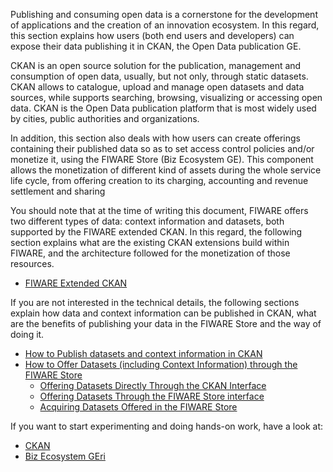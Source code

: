 Publishing and consuming open data is a cornerstone for the development
of applications and the creation of an innovation ecosystem. In this regard,
this section explains how users (both end users and developers) can
expose their data publishing it in CKAN, the Open Data publication GE.

CKAN is an open source solution for the publication, management and
consumption of open data, usually, but not only, through static
datasets. CKAN allows to catalogue, upload and manage open datasets and
data sources, while supports searching, browsing, visualizing or
accessing open data. CKAN is the Open Data publication platform that is
most widely used by cities, public authorities and organizations.

In addition, this section also deals with how users can create offerings
containing their published data so as to set access control policies and/or
monetize it, using the FIWARE Store (Biz Ecosystem GE). This component
allows the monetization of different kind of assets during the whole
service life cycle, from offering creation to its charging, accounting
and revenue settlement and sharing

You should note that at the time of writing this document, FIWARE offers
two different types of data: context information and datasets, both supported
by the FIWARE extended CKAN. In this regard, the following section explains
what are the existing CKAN extensions build within FIWARE, and the 
architecture followed for the monetization of those resources.

-   [FIWARE Extended CKAN](/publishing-open-data-in-fiware/fiware-extended-ckan)

If you are not interested in the technical details, the following sections
explain how data and context information can be published in CKAN, what
are the benefits of publishing your data in the FIWARE Store and the
way of doing it.

-   [How to Publish datasets and context information in
    CKAN](/publishing-open-data-in-fiware/how-to-publish-open-datasets-in-ckan-2/)
-   [How to Offer Datasets (including Context Information) through the
    FIWARE Store](/publishing-open-data-in-fiware/how-to-offer-datasets-including-context-information-through-the-wstore/introduction/)
    -   [Offering Datasets Directly Through the CKAN
        Interface](/publishing-open-data-in-fiware/how-to-offer-datasets-including-context-information-through-the-wstore/offering-datasets-directly-through-the-ckan-interface/)
    -   [Offering Datasets Through the FIWARE Store
        interface](/publishing-open-data-in-fiware/how-to-offer-datasets-including-context-information-through-the-wstore/offering-datasets-through-the-wstore-interface/)
    -   [Acquiring Datasets Offered in the
        FIWARE Store](/publishing-open-data-in-fiware/how-to-offer-datasets-including-context-information-through-the-wstore/acquiring-datasets-offered-in-the-wstore/)
        

If you want to start experimenting and doing hands-on work, have a look at:

- [CKAN](https://github.com/Fiware/context.Ckan)
- [Biz Ecosystem GEri](https://github.com/FIWARE-TMForum/Business-API-Ecosystem)

